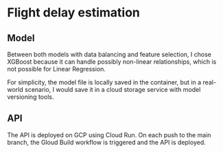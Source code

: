 # Flight delay estimation

## Model

Between both models with data balancing and feature selection, I chose XGBoost
because it can handle possibly non-linear relationships, which is not possible for Linear Regression.

For simplicity, the model file is locally saved in the container, but in a real-world scenario, I would save it in a cloud storage service with model versioning tools.

## API

The API is deployed on GCP using Cloud Run. On each push to the main branch, the Gloud Build workflow is
triggered and the API is deployed.

